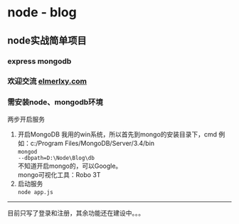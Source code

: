 # node - blog
## node实战简单项目
### express mongodb 
### 欢迎交流 [elmerlxy.com](http://elmerlxy.com)

### 需安装node、mongodb环境
两步开启服务
1. 开启MongoDB
我用的win系统，所以首先到mongo的安装目录下，cmd
例如：c:/Program Files/MongoDB/Server/3.4/bin<br>
<code>mongod --dbpath=D:\Node\Blog\db</code><br>
不知道开启mongo的，可以Google。<br>
mongo可视化工具：Robo 3T
2. 启动服务<br>
<code>node app.js</code>
***
目前只写了登录和注册，其余功能还在建设中。。。